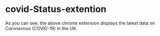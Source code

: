 # covid-Status-extention
As you can see, the above chrome extension displays the latest data on Coronavirus (COVID-19) in the UK.
